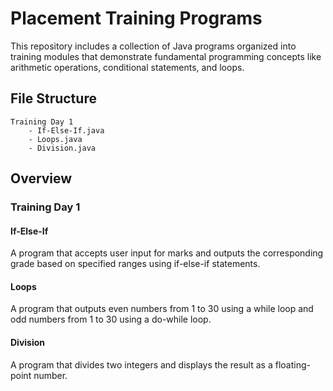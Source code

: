 # Placement Training Programs

This repository includes a collection of Java programs organized into training modules that demonstrate fundamental programming concepts like arithmetic operations, conditional statements, and loops.

## File Structure

```
Training Day 1
    - If-Else-If.java
    - Loops.java
    - Division.java
```

## Overview

### Training Day 1

#### If-Else-If
A program that accepts user input for marks and outputs the corresponding grade based on specified ranges using if-else-if statements.

#### Loops
A program that outputs even numbers from 1 to 30 using a while loop and odd numbers from 1 to 30 using a do-while loop.

#### Division
A program that divides two integers and displays the result as a floating-point number.
